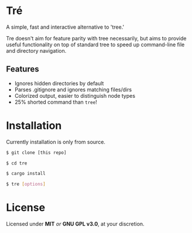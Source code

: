 # Tré
A simple, fast and interactive alternative to 'tree.' 

Tre doesn't aim for feature parity with tree necessarily, but aims to provide useful functionality on top of standard tree to speed up command-line file and directory navigation.

## Features 
- Ignores hidden directories by default
- Parses .gitignore and ignores matching files/dirs
- Colorized output, easier to distinguish node types
- 25% shorted command than `tree`!

# Installation
Currently installation is only from source.

```bash
$ git clone [this repo]

$ cd tre

$ cargo install

$ tre [options]
```

# License
Licensed under **MIT** *or* **GNU GPL v3.0**, at your discretion.
